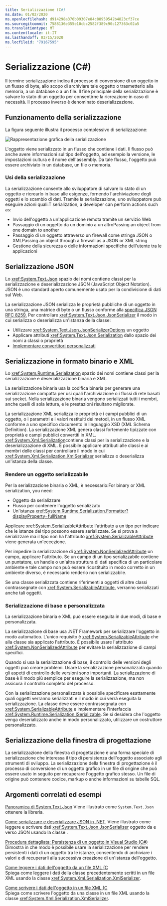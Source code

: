 ```yaml
---
title: Serializzazione (C#)
ms.date: 01/02/2020
ms.openlocfilehash: d914298a370b09307e84c88959542b4823cf37ce
ms.sourcegitcommit: 7588136e355e10cbc2582f389c90c127363c02a5
ms.translationtype: MT
ms.contentlocale: it-IT
ms.lasthandoff: 03/15/2020
ms.locfileid: "79167595"
---
```

# <a name="serialization-c"></a>Serializzazione (C#)

Il termine serializzazione indica il processo di conversione di un oggetto in un flusso di byte, allo scopo di archiviare tale oggetto o trasmetterlo alla memoria, a un database o a un file. Il fine principale della serializzazione è salvare lo stato di un oggetto per consentirne la ricreazione in caso di necessità. Il processo inverso è denominato deserializzazione.

## <a name="how-serialization-works"></a>Funzionamento della serializzazione

La figura seguente illustra il processo complessivo di serializzazione:

![Rappresentazione grafica della serializzazione](./media/index/serialization-process.gif)

L'oggetto viene serializzato in un flusso che contiene i dati. Il flusso può anche avere informazioni sul tipo dell'oggetto, ad esempio la versione, le impostazioni cultura e il nome dell'assembly. Da tale flusso, l'oggetto può essere archiviato in un database, un file o memoria.

### <a name="uses-for-serialization"></a>Usi della serializzazione

La serializzazione consente allo sviluppatore di salvare lo stato di un oggetto e ricrearlo in base alle esigenze, fornendo l'archiviazione degli oggetti e lo scambio di dati. Tramite la serializzazione, uno sviluppatore può eseguire azioni quali:T serialization, a developer can perform actions such as:

* Invio dell'oggetto a un'applicazione remota tramite un servizio Web
* Passaggio di un oggetto da un dominio a un altroPassing an object from one domain to another
* Passaggio di un oggetto attraverso un firewall come stringa JSON o XMLPassing an object through a firewall as a JSON or XML string
* Gestione della sicurezza o delle informazioni specifiche dell'utente tra le applicazioni

## <a name="json-serialization"></a>Serializzazione JSON

Lo <xref:System.Text.Json> spazio dei nomi contiene classi per la serializzazione e deserializzazione JSON (JavaScript Object Notation). JSON è uno standard aperto comunemente usato per la condivisione di dati sul Web.

La serializzazione JSON serializza le proprietà pubbliche di un oggetto in una stringa, una matrice di byte o un flusso conforme alla [specifica JSON RFC 8259.](https://tools.ietf.org/html/rfc8259) Per controllare <xref:System.Text.Json.JsonSerializer> il modo in cui serializza o deserializza un'istanza della classe:

* Utilizzare <xref:System.Text.Json.JsonSerializerOptions> un oggetto
* Applicare attributi <xref:System.Text.Json.Serialization> dallo spazio dei nomi a classi o proprietà
* [Implementare convertitori personalizzati](../../../../standard/serialization/system-text-json-converters-how-to.md)

## <a name="binary-and-xml-serialization"></a>Serializzazione in formato binario e XML

Lo <xref:System.Runtime.Serialization> spazio dei nomi contiene classi per la serializzazione e deserializzazione binaria e XML.

La serializzazione binaria usa la codifica binaria per generare una serializzazione compatta per usi quali l'archiviazione o i flussi di rete basati sui socket. Nella serializzazione binaria vengono serializzati tutti i membri, anche quelli di sola lettura, e le prestazioni risultano migliorate.

La serializzazione XML serializza le proprietà e i campi pubblici di un oggetto, o i parametri e i valori restituiti dei metodi, in un flusso XML conforme a uno specifico documento in linguaggio XSD (XML Schema Definition). La serializzazione XML genera classi fortemente tipizzate con proprietà e campi pubblici convertiti in XML. <xref:System.Xml.Serialization>contiene classi per la serializzazione e la deserializzazione di XML. È possibile applicare attributi alle classi e ai membri delle classi per controllare il modo in cui <xref:System.Xml.Serialization.XmlSerializer> serializza o deserializza un'istanza della classe.

### <a name="making-an-object-serializable"></a>Rendere un oggetto serializzabile

Per la serializzazione binaria o XML, è necessario:For binary or XML serialization, you need:

* Oggetto da serializzare
* Flusso per contenere l'oggetto serializzato
* Un'istanza <xref:System.Runtime.Serialization.Formatter?displayProperty=fullName>

Applicare <xref:System.SerializableAttribute> l'attributo a un tipo per indicare che le istanze del tipo possono essere serializzate. Se si prova a serializzare ma il tipo non ha l'attributo <xref:System.SerializableAttribute> viene generata un'eccezione.

Per impedire la serializzazione di <xref:System.NonSerializedAttribute> un campo, applicare l'attributo. Se un campo di un tipo serializzabile contiene un puntatore, un handle o un'altra struttura di dati specifica di un particolare ambiente e tale campo non può essere ricostituito in modo corretto in un ambiente diverso, è necessario renderlo non serializzabile.

Se una classe serializzata contiene riferimenti a oggetti di altre classi contrassegnate con <xref:System.SerializableAttribute>, verranno serializzati anche tali oggetti.

### <a name="basic-and-custom-serialization"></a>Serializzazione di base e personalizzata

La serializzazione binaria e XML può essere eseguita in due modi, di base e personalizzata.

La serializzazione di base usa .NET Framework per serializzare l'oggetto in modo automatico. L'unico requisito è <xref:System.SerializableAttribute> che alla classe sia applicato l'attributo. È possibile usare l'attributo <xref:System.NonSerializedAttribute> per evitare la serializzazione di campi specifici.

Quando si usa la serializzazione di base, il controllo delle versioni degli oggetti può creare problemi. Usare la serializzazione personalizzata quando gli aspetti di controllo delle versioni sono importanti. La serializzazione di base è il modo più semplice per eseguire la serializzazione, ma non assicura il controllo completo del processo.

Con la serializzazione personalizzata è possibile specificare esattamente quali oggetti verranno serializzati e il modo in cui verrà eseguita la serializzazione. La classe deve essere contrassegnata con <xref:System.SerializableAttribute> e implementare l'interfaccia <xref:System.Runtime.Serialization.ISerializable>. Se si desidera che l'oggetto venga deserializzato anche in modo personalizzato, utilizzare un costruttore personalizzato.

## <a name="designer-serialization"></a>Serializzazione della finestra di progettazione

La serializzazione della finestra di progettazione è una forma speciale di serializzazione che interessa il tipo di persistenza dell'oggetto associato agli strumenti di sviluppo. La serializzazione della finestra di progettazione è il processo di conversione di un oggetto grafico in un file di origine che può essere usato in seguito per recuperare l'oggetto grafico stesso. Un file di origine può contenere codice, markup o anche informazioni su tabelle SQL.

## <a name="BKMK_RelatedTopics"></a> Argomenti correlati ed esempi  

[Panoramica di System.Text.Json](../../../../standard/serialization/system-text-json-overview.md) Viene illustrato come `System.Text.Json` ottenere la libreria.

[Come serializzare e deserializzare JSON in .NET](../../../../standard/serialization/system-text-json-how-to.md).
Viene illustrato come leggere e scrivere dati <xref:System.Text.Json.JsonSerializer> oggetto da e verso JSON usando la classe .

[Procedura dettagliata: Persistenza di un oggetto in Visual Studio (C#)](walkthrough-persisting-an-object-in-visual-studio.md)  
Dimostra in che modo è possibile usare la serializzazione per rendere persistenti i dati di un oggetto tra le istanze, consentendo di archiviare i valori e di recuperarli alla successiva creazione di un'istanza dell'oggetto.

[Come leggere i dati dell'oggetto da un file XML (C](how-to-read-object-data-from-an-xml-file.md)  
Spiega come leggere i dati della classe precedentemente scritti in un file XML usando la classe <xref:System.Xml.Serialization.XmlSerializer>.

[Come scrivere i dati dell'oggetto in un file XML (C](how-to-write-object-data-to-an-xml-file.md)  
Spiega come scrivere l'oggetto da una classe in un file XML usando la classe <xref:System.Xml.Serialization.XmlSerializer>.
